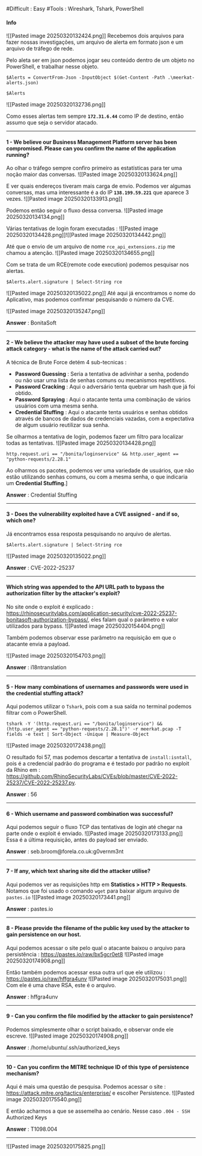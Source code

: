 #Difficult : Easy
#Tools : Wireshark, Tshark, PowerShell
#### Info
![[Pasted image 20250320132424.png]]
Recebemos dois arquivos para fazer nossas investigações, um arquivo de alerta em formato json e um arquivo de tráfego de rede.

Pelo aleta ser em json podemos jogar seu conteúdo dentro de um objeto no PowerShell, e trabalhar nesse objeto.
```
$Alerts = ConvertFrom-Json -InputObject $(Get-Content -Path .\meerkat-alerts.json)

$Alerts
```
![[Pasted image 20250320132736.png]]

Como esses alertas tem sempre **``172.31.6.44``** como IP de destino, então assumo que seja o servidor atacado.
***
#### 1 - We believe our Business Management Platform server has been compromised. Please can you confirm the name of the application running?

Ao olhar o tráfego sempre confiro primeiro as estatísticas para ter uma noção maior das conversas.
![[Pasted image 20250320133624.png]]

 E ver quais endereços tiveram mais carga de envio. Podemos ver algumas conversas, mas uma interessante é a do IP **`138.199.59.221`** que aparece 3 vezes.
![[Pasted image 20250320133913.png]]

Podemos então seguir o fluxo dessa conversa.
![[Pasted image 20250320134134.png]]

Várias tentativas de login foram executadas : 
![[Pasted image 20250320134428.png]]![[Pasted image 20250320134442.png]]

Até que o envio de um arquivo de nome ``rce_api_extensions.zip`` me chamou a atenção.
![[Pasted image 20250320134655.png]]

Com se trata de um RCE(remote code execution) podemos pesquisar nos alertas.
```
$Alerts.alert.signature | Select-String rce
```
![[Pasted image 20250320135022.png]]
 Até aqui já encontramos o nome do Aplicativo, mas podemos confirmar pesquisando o número da CVE.

![[Pasted image 20250320135247.png]]

**Answer** : BonitaSoft
***
#### 2 - We believe the attacker may have used a subset of the brute forcing attack category - what is the name of the attack carried out?

A técnica de Brute Force detém 4 sub-tecnicas : 
- **Password Guessing** : Seria a tentativa de adivinhar a senha, podendo ou não usar uma lista de senhas comuns ou mecanismos repetitivos.
- **Password Cracking** : Aqui o adversário tenta quebrar um hash que já foi obtido.
- **Password Spraying** : Aqui o atacante tenta uma combinação de vários usuários com uma mesma senha.
- **Credential Stuffing** : Aqui o atacante tenta usuários e senhas obtidos através de bancos de dados de credenciais vazadas, com a expectativa de algum usuário reutilizar sua senha.

Se olharmos a tentativa de login, podemos fazer um filtro para localizar todas as tentativas.
![[Pasted image 20250320134428.png]]

```
http.request.uri == "/bonita/loginservice" && http.user_agent == "python-requests/2.28.1"
```
Ao olharmos os pacotes, podemos ver uma variedade de usuários, que não estão utilizando senhas comuns, ou com a mesma senha, o que indicaria um **Credential Stuffing**.]

**Answer** : Credential Stuffing
***
#### 3 - Does the vulnerability exploited have a CVE assigned - and if so, which one?

Já encontramos essa resposta pesquisando no arquivo de alertas.
```
$Alerts.alert.signature | Select-String rce
```
![[Pasted image 20250320135022.png]]

**Answer** : CVE-2022-25237
***
#### Which string was appended to the API URL path to bypass the authorization filter by the attacker's exploit?

No site onde o exploit é explicado : https://rhinosecuritylabs.com/application-security/cve-2022-25237-bonitasoft-authorization-bypass/, eles falam qual o parâmetro e valor utilizados para bypass.
![[Pasted image 20250320154404.png]]

Também podemos observar esse parâmetro na requisição em que o atacante envia a payload.

![[Pasted image 20250320154703.png]]

**Answer** : i18ntranslation
***
#### 5 - How many combinations of usernames and passwords were used in the credential stuffing attack?

Aqui podemos utilizar o ``Tshark``, pois com a sua saída no terminal podemos filtrar com o PowerShell.
```
tshark -Y '(http.request.uri == "/bonita/loginservice") && (http.user_agent == "python-requests/2.28.1")' -r meerkat.pcap -T fields -e text | Sort-Object -Unique | Measure-Object
```
![[Pasted image 20250320172438.png]]

O resultado foi 57, mas podemos descartar a tentativa de ``install:isntall``, pois é a credencial padrão do programa e é testado por padrão no exploit da Rhino em  : https://github.com/RhinoSecurityLabs/CVEs/blob/master/CVE-2022-25237/CVE-2022-25237.py.

**Answer** : 56
***
#### 6 - Which username and password combination was successful?

Aqui podemos seguir o fluxo TCP das tentativas de login até chegar na parte onde o exploit é enviado.
![[Pasted image 20250320173133.png]]
Essa é a última requisição, antes do payload ser enviado.

**Answer** : seb.broom\@forela.co.uk:g0vernm3nt
***
#### 7 - If any, which text sharing site did the attacker utilise?

Aqui podemos ver as requisições http em **Statistics > HTTP > Requests**. Notamos que foi usado o comando ``wget`` para baixar algum arquivo de ``pastes.io``
![[Pasted image 20250320173441.png]]

**Answer** : pastes.io
***
#### 8 - Please provide the filename of the public key used by the attacker to gain persistence on our host.

Aqui podemos acessar o site pelo qual o atacante baixou o arquivo para persistência : https://pastes.io/raw/bx5gcr0et8
![[Pasted image 20250320174908.png]]

Então também podemos acessar essa outra url que ele utilizou : https://pastes.io/raw/hffgra4unv
![[Pasted image 20250320175031.png]]
Com ele é uma chave RSA, este é o arquivo.

**Answer** : hffgra4unv
***
#### 9 - Can you confirm the file modified by the attacker to gain persistence?

Podemos simplesmente olhar o script baixado, e observar onde ele escreve.
![[Pasted image 20250320174908.png]]

**Answer** : /home/ubuntu/.ssh/authorized_keys
***
#### 10 - Can you confirm the MITRE technique ID of this type of persistence mechanism?

Aqui é mais uma questão de pesquisa. Podemos acessar o site : https://attack.mitre.org/tactics/enterprise/ e escolher Persistence.
![[Pasted image 20250320175540.png]]

E então acharmos a que se assemelha ao cenário. Nesse caso ``.004 - SSH`` Authorized Keys

**Answer** : T1098.004
***

![[Pasted image 20250320175825.png]]